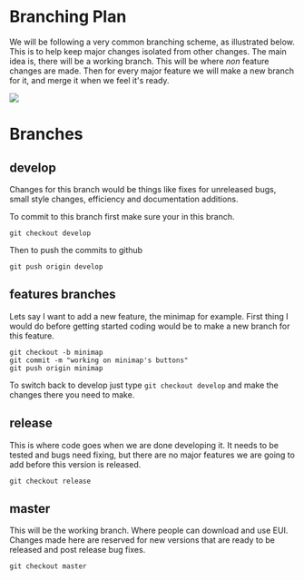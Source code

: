 # Branching Plan

We will be following a very common branching scheme, as illustrated below. This is to help keep major changes isolated from other changes. The main idea is, there will be a working branch. This will be where _non_ feature changes are made. Then for every major feature we will make a new branch for it, and merge it when we feel it's ready.

![](http://nvie.com/img/2009/12/Screen-shot-2009-12-24-at-11.32.03.png)

# Branches

## develop

Changes for this branch would be things like fixes for unreleased bugs, small style changes, efficiency and documentation additions.

To commit to this branch first make sure your in this branch. 

	git checkout develop

Then to push the commits to github
	
	git push origin develop
	
## features branches

Lets say I want to add a new feature, the minimap for example. First thing I would do before getting started coding would be to make a new branch for this feature.

	git checkout -b minimap
	git commit -m "working on minimap's buttons"
	git push origin minimap
	
To switch back to develop just type `git checkout develop` and make the changes there you need to make. 

## release

This is where code goes when we are done developing it. It needs to be tested and bugs need fixing, but there are no major features we are going to add before this version is released.

	git checkout release

## master

This will be the working branch. Where people can download and use EUI. Changes made here are reserved for new versions that are ready to be released and post release bug fixes.

	git checkout master